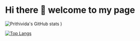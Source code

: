 # Hi there 👋  welcome to my page

![Prithivida's GitHub stats](https://github-readme-stats.vercel.app/api?username=PrithivirajDamodaran&show_icons=true&theme=gradient)
)


[![Top Langs](https://github-readme-stats.vercel.app/api/top-langs/?username=PrithivirajDamodaran)](https://github.com/PrithivirajDamodaran/github-readme-stats)

